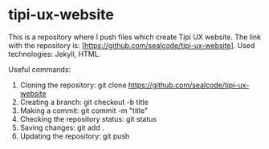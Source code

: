 # tipi-ux-website
This is a repository where I push files which create Tipi UX website.
The link with the repository is: [https://github.com/sealcode/tipi-ux-website].
Used technologies: Jekyll, HTML.

Useful commands:
1) Cloning the repository: git clone https://github.com/sealcode/tipi-ux-website
2) Creating a branch: git checkout -b title
3) Making a commit: git commit -m "title"
4) Checking the repository status: git status
5) Saving changes: git add .
6) Updating the repository: git push
